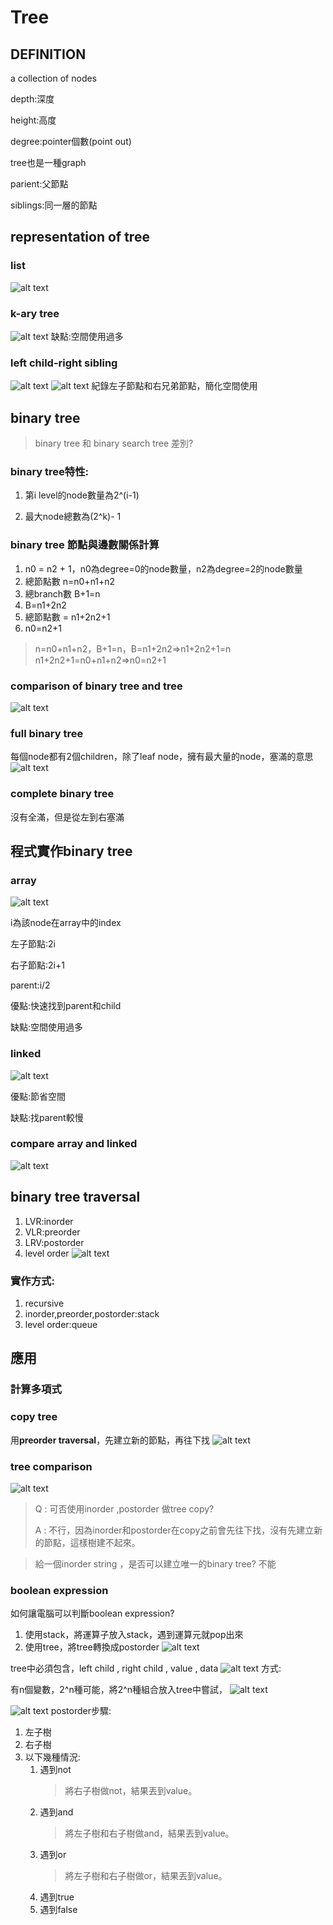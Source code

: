 # Tree

## DEFINITION
a collection of nodes

depth:深度

height:高度

degree:pointer個數(point out)

tree也是一種graph

parient:父節點

siblings:同一層的節點

## representation of tree

### list
![alt text](image.png)

### k-ary tree
![alt text](image-3.png)
缺點:空間使用過多

### left child-right sibling
![alt text](image-1.png)
![alt text](image-2.png)
紀錄左子節點和右兄弟節點，簡化空間使用

## binary tree
> binary tree 和 binary search tree 差別?
### binary tree特性:
1. 第i level的node數量為2^(i-1)

2. 最大node總數為(2^k)- 1

### binary tree 節點與邊數關係計算

1. n0 = n2 + 1，n0為degree=0的node數量，n2為degree=2的node數量
2. 總節點數 n=n0+n1+n2
3. 總branch數 B+1=n
4. B=n1+2n2
5. 總節點數 = n1+2n2+1
6. n0=n2+1
>n=n0+n1+n2，B+1=n，B=n1+2n2=>n1+2n2+1=n
>n1+2n2+1=n0+n1+n2=>n0=n2+1

### comparison of binary tree and tree
![alt text](image-4.png)

### full binary tree
每個node都有2個children，除了leaf node，擁有最大量的node，塞滿的意思
![alt text](image-5.png)

### complete binary tree
沒有全滿，但是從左到右塞滿
## 程式實作binary tree
### array
![alt text](image-6.png)

i為該node在array中的index

左子節點:2i

右子節點:2i+1

parent:i/2

優點:快速找到parent和child

缺點:空間使用過多

### linked
![alt text](image-7.png)

優點:節省空間

缺點:找parent較慢

### compare array and linked
![alt text](image-8.png)

## binary tree traversal
1. LVR:inorder
2. VLR:preorder
3. LRV:postorder
4. level order
![alt text](image-9.png)

### 實作方式:
1. recursive
2. inorder,preorder,postorder:stack
3. level order:queue

## 應用
### 計算多項式

### copy tree
用**preorder traversal**，先建立新的節點，再往下找
![alt text](image-10.png)

### tree comparison
![alt text](image-11.png)

> Q : 可否使用inorder ,postorder 做tree copy?
> 
> A : 不行，因為inorder和postorder在copy之前會先往下找，沒有先建立新的節點，這樣樹建不起來。

> 給一個inorder string ，是否可以建立唯一的binary tree?
> 不能

### boolean expression

如何讓電腦可以判斷boolean expression?
1. 使用stack，將運算子放入stack，遇到運算元就pop出來
2. 使用tree，將tree轉換成postorder
![alt text](image-12.png)

tree中必須包含，left child , right child , value , data 
![alt text](image-13.png)
方式:

有n個變數，2^n種可能，將2^n種組合放入tree中嘗試，
![alt text](image-14.png)

![alt text](image-15.png)
postorder步驟:
1. 左子樹
2. 右子樹
3. 以下幾種情況:
   1. 遇到not
        > 將右子樹做not，結果丟到value。
   2. 遇到and
        > 將左子樹和右子樹做and，結果丟到value。
   3. 遇到or
        > 將左子樹和右子樹做or，結果丟到value。
   4. 遇到true
   5. 遇到false









